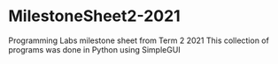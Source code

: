 # MilestoneSheet2-2021
Programming Labs milestone sheet from Term 2 2021
This collection of programs was done in Python using SimpleGUI
